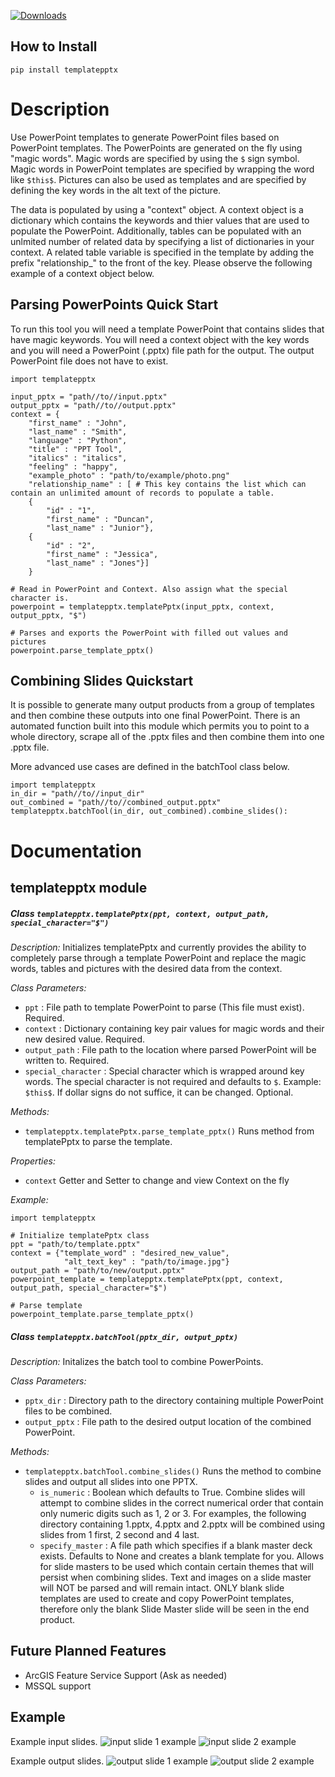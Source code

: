 [![Downloads](https://pepy.tech/badge/templatepptx)](https://pepy.tech/project/templatepptx)

## How to Install 

`pip install templatepptx`

# Description

Use PowerPoint templates to generate PowerPoint files based on PowerPoint templates. The PowerPoints are generated on the fly using "magic words". Magic words are specified by using the `$` sign symbol. Magic words in PowerPoint templates are specified by wrapping the word like `$this$`. Pictures can also be used as templates and are specified by defining the key words in the alt text of the picture. 

The data is populated by using a "context" object. A context object is a dictionary which contains the keywords and thier values that are used to populate the PowerPoint. Additionally, tables can be populated with an unlmited number of related data by specifying a list of dictionaries in your context. A related table variable is specified in the template by adding the prefix "relationship_" to the front of the key. Please observe the following example of a context object below.

## Parsing PowerPoints Quick Start

To run this tool you will need a template PowerPoint that contains slides that have magic keywords. You will need a context object with the key words and you will need a PowerPoint (.pptx) file path for the output. The output PowerPoint file does not have to exist.

```
import templatepptx

input_pptx = "path//to//input.pptx"
output_pptx = "path//to//output.pptx"
context = {
    "first_name" : "John",
    "last_name" : "Smith",
    "language" : "Python",
    "title" : "PPT Tool",
    "italics" : "italics",
    "feeling" : "happy",
    "example_photo" : "path/to/example/photo.png"
    "relationship_name" : [ # This key contains the list which can contain an unlimited amount of records to populate a table.
    {
        "id" : "1",
        "first_name" : "Duncan",
        "last_name" : "Junior"},
    {
        "id" : "2",
        "first_name" : "Jessica",
        "last_name" : "Jones"}]
    }

# Read in PowerPoint and Context. Also assign what the special character is.
powerpoint = templatepptx.templatePptx(input_pptx, context, output_pptx, "$")

# Parses and exports the PowerPoint with filled out values and pictures
powerpoint.parse_template_pptx()

```

## Combining Slides Quickstart

It is possible to generate many output products from a group of templates and then combine these outputs into one final PowerPoint. There is an automated function built into this module which permits you to point to a whole directory, scrape all of the .pptx files and then combine them into one .pptx file.

More advanced use cases are defined in the batchTool class below.

```
import templatepptx
in_dir = "path//to//input_dir"
out_combined = "path//to//combined_output.pptx"
templatepptx.batchTool(in_dir, out_combined).combine_slides():
```

# Documentation

## templatepptx module

##### Class `templatepptx.templatePptx(ppt, context, output_path, special_character="$")`

*Description:*
Initializes templatePptx and currently provides the ability to completely parse through a template PowerPoint and replace the magic words, tables and pictures with the desired data from the context.

*Class Parameters:*
-   `ppt` : File path to template PowerPoint to parse (This file must exist). Required.
-   `context` : Dictionary containing key pair values for magic words and their new desired value. Required.
-   `output_path` : File path to the location where parsed PowerPoint will be written to. Required.
-   `special_character` : Special character which is wrapped around key words. The special character is not required and defaults to `$`. Example: `$this$`. If dollar signs do not suffice, it can be changed. Optional.

*Methods:*
-   `templatepptx.templatePptx.parse_template_pptx()` Runs method from templatePptx to parse the template.

*Properties:*
-   `context` Getter and Setter to change and view Context on the fly


*Example:*
```
import templatepptx

# Initialize templatePptx class
ppt = "path/to/template.pptx"
context = {"template_word" : "desired_new_value",
            "alt_text_key" : "path/to/image.jpg"}
output_path = "path/to/new/output.pptx"
powerpoint_template = templatepptx.templatePptx(ppt, context, output_path, special_character="$")

# Parse template
powerpoint_template.parse_template_pptx()
```

##### Class `templatepptx.batchTool(pptx_dir, output_pptx)`

*Description:*
Initalizes the batch tool to combine PowerPoints. 

*Class Parameters:*
-   `pptx_dir` : Directory path to the directory containing multiple PowerPoint files to be combined.
-   `output_pptx` : File path to the desired output location of the combined PowerPoint.

*Methods:*
-   `templatepptx.batchTool.combine_slides()` Runs the method to combine slides and output all slides into one PPTX. 
    - `is_numeric` : Boolean which defaults to True. Combine slides will attempt to combine slides in the correct numerical order that contain only numeric digits such as 1, 2 or 3. For examples, the following directory containing 1.pptx, 4.pptx and 2.pptx will be combined using slides from 1 first, 2 second and 4 last.
    - `specify_master` : A file path which specifies if a blank master deck exists. Defaults to None and creates a blank template for you. Allows for slide masters to be used which contain certain themes that will persist when combining slides. Text and images on a slide master will NOT be parsed and will remain intact. ONLY blank slide templates are used to create and copy PowerPoint templates, therefore only the blank Slide Master slide will be seen in the end product. 

## Future Planned Features
- ArcGIS Feature Service Support (Ask as needed)
- MSSQL support


## Example

Example input slides.
![input slide 1 example](img/in1.PNG)
![input slide 2 example](img/in2.PNG)

Example output slides.
![output slide 1 example](img/out1.PNG)
![output slide 2 example](img/out2.PNG)
